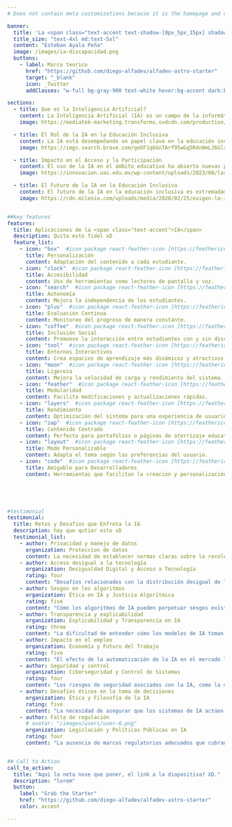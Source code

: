 ```yaml
---
# Does not contain meta customizations because it is the homepage and config is already set in the config file

banner:
  title: 'La <span class="text-accent text-shadow-[0px_5px_15px] shadow-accent/10">La Inteligencia Artificial</span>  aplicada al aprendizaje como soporte para personas con <span class="text-secondary"> discapacidad</span>'
  title_size: "text-4xl md:text-5xl"
  content: "Esteban Ayala Peña"  
  image: /images/ia-discapacidad.png
  buttons:
    - label: Marco teorico
      href: "https://github.com/diego-alfadev/alfadev-astro-starter"
      target: "_blank"
      icon: _Twitter
      addClasses: "w-full bg-gray-900 text-white hover:bg-accent dark:border-white/10 dark:border"

sections:
  - title: Que es la Inteligencia Artificial?
    content: La Inteligencia Artificial (IA) es un campo de la informática que busca desarrollar sistemas capaces de realizar tareas que requieren inteligencia humana, como la percepción, el razonamiento, el aprendizaje y la toma de decisiones. A través de diversas tecnologías, la IA permite a las máquinas "aprender" de los datos, adaptarse a diferentes contextos y realizar tareas complejas de manera autónoma.
    image: https://mediatek-marketing.transforms.svdcdn.com/production/posts/MediaTek-IA-2023.jpg?w=2048&h=1075&q=80&auto=format&fit=crop&dm=1688130337&s=3b56535c28f441a34db9455d64444cb7

  - title: El Rol de la IA en la Educación Inclusiva
    content: La IA está desempeñando un papel clave en la educación inclusiva, al permitir que las personas con diversas discapacidades tengan acceso a oportunidades de aprendizaje que antes podrían haber sido inaccesibles. La educación inclusiva busca integrar a todos los estudiantes, independientemente de sus habilidades o discapacidades, en el mismo entorno educativo, y la IA facilita esta inclusión al proporcionar herramientas personalizadas que se adaptan a las necesidades específicas de cada alumno.
    image: https://imgs.search.brave.com/geOF1q6GnTArf95wGq5R4n0mLJ6GlrOOjVlI951VsBs/rs:fit:860:0:0:0/g:ce/aHR0cHM6Ly9ibG9n/cy51b2MuZWR1L2Vw/Y2Uvd3AtY29udGVu/dC91cGxvYWRzL3Np/dGVzLzE1OS8yMDIz/LzAyL2VkdWNhY2lv/bi1pbmNsdXNpdmEt/MS03Njh4NTIzLmpw/Zw

  - title: Impacto en el Acceso y la Participación
    content: El uso de la IA en el ámbito educativo ha abierto nuevas puertas para mejorar el acceso a los contenidos, la participación en las actividades académicas y la interacción social entre los estudiantes. Gracias a herramientas impulsadas por IA, los estudiantes con discapacidades pueden disfrutar de un entorno de aprendizaje más accesible y participativo. La IA elimina barreras tradicionales, como la falta de materiales adaptados o el acceso limitado a métodos de enseñanza especializados.
    image: https://innovacion.uas.edu.mx/wp-content/uploads/2023/08/las-preguntas-mas-frecuentes-sobre-la-realidad-virtual-y-la-inteligencia-artificial.jpg

  - title: El Futuro de la IA en la Educación Inclusiva
    content: El futuro de la IA en la educación inclusiva es extremadamente prometedor. Se espera que en los próximos años las herramientas basadas en IA continúen evolucionando, ofreciendo experiencias de aprendizaje aún más personalizadas y adaptativas. Las plataformas de aprendizaje autónomas y los sistemas de asistencia inteligente tienen el potencial de transformar el acceso a la educación, permitiendo que todos los estudiantes, independientemente de sus habilidades o discapacidades, reciban la enseñanza que necesitan para alcanzar su máximo potencial.
    image: https://cdn.milenio.com/uploads/media/2020/02/25/exigen-la-intervencion-de-autoridades.jpg


##key features
features:
  title: Aplicaciones de la <span class="text-accent">IA</span>
  description: Quita esto fidel xD
  feature_list:
    - icon: "box"  #icon package react-feather-icon [https://feathericons.com/]
      title: Personalización
      content: Adaptación del contenido a cada estudiante. 
    - icon: "clock"  #icon package react-feather-icon [https://feathericons.com/]
      title: Accesibilidad
      content: Uso de herramientas como lectores de pantalla y voz.
    - icon: "search"  #icon package react-feather-icon [https://feathericons.com/]
      title: Autonomía
      content: Mejora la independencia de los estudiantes.
    - icon: "plus"  #icon package react-feather-icon [https://feathericons.com/]
      title: Evaluación Continua
      content: Monitoreo del progreso de manera constante.
    - icon: "coffee"  #icon package react-feather-icon [https://feathericons.com/]
      title: Inclusión Social
      content: Promueve la interacción entre estudiantes con y sin discapacidad.
    - icon: "tool"  #icon package react-feather-icon [https://feathericons.com/]
      title: Entornos Interactivos
      content: Crea espacios de aprendizaje más dinámicos y atractivos.
    - icon: "moon"  #icon package react-feather-icon [https://feathericons.com/]
      title: Ligereza
      content: Mejora la velocidad de carga y rendimiento del sistema.
    - icon: "feather"  #icon package react-feather-icon [https://feathericons.com/]
      title: Modularidad
      content: Facilita modificaciones y actualizaciones rápidas.
    - icon: "layers"  #icon package react-feather-icon [https://feathericons.com/]
      title: Rendimiento
      content: Optimización del sistema para una experiencia de usuario más fluida.
    - icon: "zap"  #icon package react-feather-icon [https://feathericons.com/]
      title: Contenido Centrado
      content: Perfecto para portafolios o páginas de aterrizaje educativas.
    - icon: "layout"  #icon package react-feather-icon [https://feathericons.com/]
      title: Modo Personalizable
      content: Adapta el tema según las preferencias del usuario.
    - icon: "code"  #icon package react-feather-icon [https://feathericons.com/]
      title: Amigable para Desarrolladores
      content: Herramientas que facilitan la creación y personalización
    




#testimonial
testimonial:
  title: Retos y Desafios que Enfreta la IA
  description: hay que qutiar esto xD
  testimonial_list:
    - author: Privacidad y manejo de datos
      organization: Proteccion de datos
      content: La necesidad de establecer normas claras sobre la recolección, almacenamiento y uso de los datos personales para evitar violaciones de privacidad.
    - author: Acceso desigual a la tecnología
      organization: Desigualdad Digital y Acceso a Tecnología
      rating: four
      content: "Desafíos relacionados con la distribución desigual de la infraestructura tecnológica que limita el acceso a IA en diversas regiones."
    - author: Sesgos en los algoritmos
      organization: Ética en IA y Justicia Algorítmica
      rating: five
      content: "Cómo los algoritmos de IA pueden perpetuar sesgos existentes en los datos y cómo esto puede afectar decisiones en áreas críticas."
    - author: Transparencia y explicabilidad
      organization: Explicabilidad y Transparencia en IA
      rating: three
      content: "La dificultad de entender cómo los modelos de IA toman decisiones, especialmente en aplicaciones críticas como la medicina y la justicia."
    - author: Impacto en el empleo
      organization: Economía y Futuro del Trabajo
      rating: five
      content: "El efecto de la automatización de la IA en el mercado laboral y los posibles desplazamientos de trabajo, además de cómo adaptarse a esta transición."
    - author: Seguridad y control
      organization: Ciberseguridad y Control de Sistemas
      rating: four
      content: "Los riesgos de seguridad asociados con la IA, como la manipulación o el mal uso de los sistemas de IA en sectores sensibles"
    - author: Desafíos éticos en la toma de decisiones
      organization: Ética y Filosofía de la IA
      rating: five
      content: "La necesidad de asegurar que los sistemas de IA actúen de manera ética, especialmente cuando se les otorgan funciones de toma de decisiones en lugar de humanos."
    - author: Falta de regulación
      # avatar: "/images/users/user-8.png"
      organization: Legislación y Políticas Públicas en IA
      rating: four
      content: "La ausencia de marcos regulatorios adecuados que cubran la rápida evolución de la IA y los posibles impactos de su uso."


## Call to Action
call_to_action:
  title: "Aqui la neta nose que poner, el link a la diapositiva? XD."
  description: "lorem"
  button: 
    label: "Grab the Starter"
    href: "https://github.com/diego-alfadev/alfadev-astro-starter"
    color: accent

---
```

